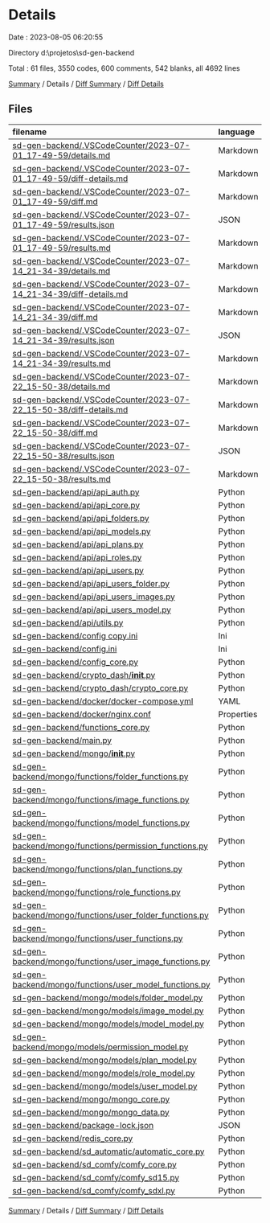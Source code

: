# Details

Date : 2023-08-05 06:20:55

Directory d:\\projetos\\sd-gen-backend

Total : 61 files,  3550 codes, 600 comments, 542 blanks, all 4692 lines

[Summary](results.md) / Details / [Diff Summary](diff.md) / [Diff Details](diff-details.md)

## Files
| filename | language | code | comment | blank | total |
| :--- | :--- | ---: | ---: | ---: | ---: |
| [sd-gen-backend/.VSCodeCounter/2023-07-01_17-49-59/details.md](/sd-gen-backend/.VSCodeCounter/2023-07-01_17-49-59/details.md) | Markdown | 35 | 0 | 6 | 41 |
| [sd-gen-backend/.VSCodeCounter/2023-07-01_17-49-59/diff-details.md](/sd-gen-backend/.VSCodeCounter/2023-07-01_17-49-59/diff-details.md) | Markdown | 9 | 0 | 6 | 15 |
| [sd-gen-backend/.VSCodeCounter/2023-07-01_17-49-59/diff.md](/sd-gen-backend/.VSCodeCounter/2023-07-01_17-49-59/diff.md) | Markdown | 12 | 0 | 7 | 19 |
| [sd-gen-backend/.VSCodeCounter/2023-07-01_17-49-59/results.json](/sd-gen-backend/.VSCodeCounter/2023-07-01_17-49-59/results.json) | JSON | 1 | 0 | 0 | 1 |
| [sd-gen-backend/.VSCodeCounter/2023-07-01_17-49-59/results.md](/sd-gen-backend/.VSCodeCounter/2023-07-01_17-49-59/results.md) | Markdown | 22 | 0 | 7 | 29 |
| [sd-gen-backend/.VSCodeCounter/2023-07-14_21-34-39/details.md](/sd-gen-backend/.VSCodeCounter/2023-07-14_21-34-39/details.md) | Markdown | 47 | 0 | 6 | 53 |
| [sd-gen-backend/.VSCodeCounter/2023-07-14_21-34-39/diff-details.md](/sd-gen-backend/.VSCodeCounter/2023-07-14_21-34-39/diff-details.md) | Markdown | 40 | 0 | 6 | 46 |
| [sd-gen-backend/.VSCodeCounter/2023-07-14_21-34-39/diff.md](/sd-gen-backend/.VSCodeCounter/2023-07-14_21-34-39/diff.md) | Markdown | 26 | 0 | 7 | 33 |
| [sd-gen-backend/.VSCodeCounter/2023-07-14_21-34-39/results.json](/sd-gen-backend/.VSCodeCounter/2023-07-14_21-34-39/results.json) | JSON | 1 | 0 | 0 | 1 |
| [sd-gen-backend/.VSCodeCounter/2023-07-14_21-34-39/results.md](/sd-gen-backend/.VSCodeCounter/2023-07-14_21-34-39/results.md) | Markdown | 27 | 0 | 7 | 34 |
| [sd-gen-backend/.VSCodeCounter/2023-07-22_15-50-38/details.md](/sd-gen-backend/.VSCodeCounter/2023-07-22_15-50-38/details.md) | Markdown | 53 | 0 | 6 | 59 |
| [sd-gen-backend/.VSCodeCounter/2023-07-22_15-50-38/diff-details.md](/sd-gen-backend/.VSCodeCounter/2023-07-22_15-50-38/diff-details.md) | Markdown | 20 | 0 | 6 | 26 |
| [sd-gen-backend/.VSCodeCounter/2023-07-22_15-50-38/diff.md](/sd-gen-backend/.VSCodeCounter/2023-07-22_15-50-38/diff.md) | Markdown | 23 | 0 | 7 | 30 |
| [sd-gen-backend/.VSCodeCounter/2023-07-22_15-50-38/results.json](/sd-gen-backend/.VSCodeCounter/2023-07-22_15-50-38/results.json) | JSON | 1 | 0 | 0 | 1 |
| [sd-gen-backend/.VSCodeCounter/2023-07-22_15-50-38/results.md](/sd-gen-backend/.VSCodeCounter/2023-07-22_15-50-38/results.md) | Markdown | 30 | 0 | 7 | 37 |
| [sd-gen-backend/api/api_auth.py](/sd-gen-backend/api/api_auth.py) | Python | 98 | 0 | 21 | 119 |
| [sd-gen-backend/api/api_core.py](/sd-gen-backend/api/api_core.py) | Python | 51 | 4 | 19 | 74 |
| [sd-gen-backend/api/api_folders.py](/sd-gen-backend/api/api_folders.py) | Python | 65 | 0 | 7 | 72 |
| [sd-gen-backend/api/api_models.py](/sd-gen-backend/api/api_models.py) | Python | 52 | 0 | 7 | 59 |
| [sd-gen-backend/api/api_plans.py](/sd-gen-backend/api/api_plans.py) | Python | 92 | 0 | 10 | 102 |
| [sd-gen-backend/api/api_roles.py](/sd-gen-backend/api/api_roles.py) | Python | 70 | 0 | 7 | 77 |
| [sd-gen-backend/api/api_users.py](/sd-gen-backend/api/api_users.py) | Python | 111 | 0 | 9 | 120 |
| [sd-gen-backend/api/api_users_folder.py](/sd-gen-backend/api/api_users_folder.py) | Python | 80 | 0 | 10 | 90 |
| [sd-gen-backend/api/api_users_images.py](/sd-gen-backend/api/api_users_images.py) | Python | 232 | 3 | 21 | 256 |
| [sd-gen-backend/api/api_users_model.py](/sd-gen-backend/api/api_users_model.py) | Python | 28 | 0 | 4 | 32 |
| [sd-gen-backend/api/utils.py](/sd-gen-backend/api/utils.py) | Python | 105 | 4 | 21 | 130 |
| [sd-gen-backend/config copy.ini](/sd-gen-backend/config%20copy.ini) | Ini | 20 | 0 | 5 | 25 |
| [sd-gen-backend/config.ini](/sd-gen-backend/config.ini) | Ini | 32 | 0 | 7 | 39 |
| [sd-gen-backend/config_core.py](/sd-gen-backend/config_core.py) | Python | 23 | 8 | 9 | 40 |
| [sd-gen-backend/crypto_dash/__init__.py](/sd-gen-backend/crypto_dash/__init__.py) | Python | 0 | 0 | 1 | 1 |
| [sd-gen-backend/crypto_dash/crypto_core.py](/sd-gen-backend/crypto_dash/crypto_core.py) | Python | 28 | 0 | 8 | 36 |
| [sd-gen-backend/docker/docker-compose.yml](/sd-gen-backend/docker/docker-compose.yml) | YAML | 39 | 0 | 7 | 46 |
| [sd-gen-backend/docker/nginx.conf](/sd-gen-backend/docker/nginx.conf) | Properties | 33 | 66 | 36 | 135 |
| [sd-gen-backend/functions_core.py](/sd-gen-backend/functions_core.py) | Python | 62 | 6 | 12 | 80 |
| [sd-gen-backend/main.py](/sd-gen-backend/main.py) | Python | 14 | 0 | 4 | 18 |
| [sd-gen-backend/mongo/__init__.py](/sd-gen-backend/mongo/__init__.py) | Python | 0 | 0 | 1 | 1 |
| [sd-gen-backend/mongo/functions/folder_functions.py](/sd-gen-backend/mongo/functions/folder_functions.py) | Python | 125 | 0 | 15 | 140 |
| [sd-gen-backend/mongo/functions/image_functions.py](/sd-gen-backend/mongo/functions/image_functions.py) | Python | 15 | 0 | 3 | 18 |
| [sd-gen-backend/mongo/functions/model_functions.py](/sd-gen-backend/mongo/functions/model_functions.py) | Python | 52 | 45 | 4 | 101 |
| [sd-gen-backend/mongo/functions/permission_functions.py](/sd-gen-backend/mongo/functions/permission_functions.py) | Python | 34 | 0 | 5 | 39 |
| [sd-gen-backend/mongo/functions/plan_functions.py](/sd-gen-backend/mongo/functions/plan_functions.py) | Python | 103 | 0 | 12 | 115 |
| [sd-gen-backend/mongo/functions/role_functions.py](/sd-gen-backend/mongo/functions/role_functions.py) | Python | 80 | 0 | 8 | 88 |
| [sd-gen-backend/mongo/functions/user_folder_functions.py](/sd-gen-backend/mongo/functions/user_folder_functions.py) | Python | 85 | 0 | 8 | 93 |
| [sd-gen-backend/mongo/functions/user_functions.py](/sd-gen-backend/mongo/functions/user_functions.py) | Python | 204 | 1 | 25 | 230 |
| [sd-gen-backend/mongo/functions/user_image_functions.py](/sd-gen-backend/mongo/functions/user_image_functions.py) | Python | 57 | 0 | 5 | 62 |
| [sd-gen-backend/mongo/functions/user_model_functions.py](/sd-gen-backend/mongo/functions/user_model_functions.py) | Python | 27 | 1 | 9 | 37 |
| [sd-gen-backend/mongo/models/folder_model.py](/sd-gen-backend/mongo/models/folder_model.py) | Python | 54 | 0 | 7 | 61 |
| [sd-gen-backend/mongo/models/image_model.py](/sd-gen-backend/mongo/models/image_model.py) | Python | 139 | 0 | 11 | 150 |
| [sd-gen-backend/mongo/models/model_model.py](/sd-gen-backend/mongo/models/model_model.py) | Python | 32 | 0 | 4 | 36 |
| [sd-gen-backend/mongo/models/permission_model.py](/sd-gen-backend/mongo/models/permission_model.py) | Python | 19 | 0 | 3 | 22 |
| [sd-gen-backend/mongo/models/plan_model.py](/sd-gen-backend/mongo/models/plan_model.py) | Python | 37 | 0 | 6 | 43 |
| [sd-gen-backend/mongo/models/role_model.py](/sd-gen-backend/mongo/models/role_model.py) | Python | 25 | 0 | 5 | 30 |
| [sd-gen-backend/mongo/models/user_model.py](/sd-gen-backend/mongo/models/user_model.py) | Python | 83 | 0 | 14 | 97 |
| [sd-gen-backend/mongo/mongo_core.py](/sd-gen-backend/mongo/mongo_core.py) | Python | 181 | 3 | 28 | 212 |
| [sd-gen-backend/mongo/mongo_data.py](/sd-gen-backend/mongo/mongo_data.py) | Python | 227 | 1 | 18 | 246 |
| [sd-gen-backend/package-lock.json](/sd-gen-backend/package-lock.json) | JSON | 6 | 0 | 1 | 7 |
| [sd-gen-backend/redis_core.py](/sd-gen-backend/redis_core.py) | Python | 147 | 0 | 14 | 161 |
| [sd-gen-backend/sd_automatic/automatic_core.py](/sd-gen-backend/sd_automatic/automatic_core.py) | Python | 12 | 0 | 4 | 16 |
| [sd-gen-backend/sd_comfy/comfy_core.py](/sd-gen-backend/sd_comfy/comfy_core.py) | Python | 96 | 1 | 13 | 110 |
| [sd-gen-backend/sd_comfy/comfy_sd15.py](/sd-gen-backend/sd_comfy/comfy_sd15.py) | Python | 66 | 215 | 7 | 288 |
| [sd-gen-backend/sd_comfy/comfy_sdxl.py](/sd-gen-backend/sd_comfy/comfy_sdxl.py) | Python | 62 | 242 | 9 | 313 |

[Summary](results.md) / Details / [Diff Summary](diff.md) / [Diff Details](diff-details.md)